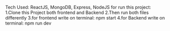 Tech Used: ReactJS, MongoDB, Express, NodeJS
for run this project: 
1.Clone this Project both frontend and Backend
2.Then run both files differently
3.for frontend write on terminal: npm start
4.for Backend write on terminal: npm run dev
